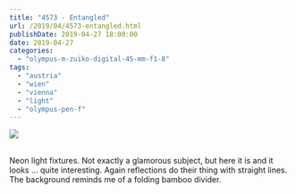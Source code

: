 ```yaml
---
title: "4573 - Entangled"
url: /2019/04/4573-entangled.html
publishDate: 2019-04-27 18:00:00
date: 2019-04-27
categories: 
  - "olympus-m-zuiko-digital-45-mm-f1-8"
tags: 
  - "austria"
  - "wien"
  - "vienna"
  - "light"
  - "olympus-pen-f"
---
```

<div class="container">
<div class="center"><a target="_blank" href="https://d25zfm9zpd7gm5.cloudfront.net/1200x1200/2018/20180214_111644_lr.jpg"><img class="webfeedsFeaturedVisual" src="https://d25zfm9zpd7gm5.cloudfront.net/0600x0600/2018/20180214_111644_lr.jpg" /></a></div>
</div>
<br />

Neon light fixtures. Not exactly a glamorous subject, but here it is
and it looks ... quite interesting. Again reflections do their thing
with straight lines. The background reminds me of a folding bamboo
divider.